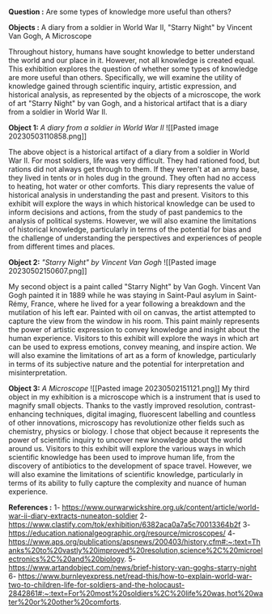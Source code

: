 
**Question :** Are some types of knowledge more useful than others?

**Objects :**  A diary from a soldier in World War II, "Starry Night"  by Vincent Van Gogh, A Microscope



Throughout history, humans have sought knowledge to better understand the world and our place in it. However, not all knowledge is created equal. This exhibition explores the question of whether some types of knowledge are more useful than others. Specifically, we will examine the utility of knowledge gained through scientific inquiry, artistic expression, and historical analysis, as represented by the objects of a microscope, the work of art "Starry Night" by van Gogh, and a historical artifact that is a diary from a soldier in World War II.


**Object 1:** *A diary from a soldier in World War II*
![[Pasted image 20230503110858.png]]

The above object is a historical artifact of a diary from a soldier in World War II. For most soldiers, life was very difficult. They had rationed food, but rations did not always get through to them. If they weren't at an army base, they lived in tents or in holes dug in the ground. They often had no access to heating, hot water or other comforts.
This diary represents the value of historical analysis in understanding the past and present. Visitors to this exhibit will explore the ways in which historical knowledge can be used to inform decisions and actions, from the study of past pandemics to the analysis of political systems. However, we will also examine the limitations of historical knowledge, particularly in terms of the potential for bias and the challenge of understanding the perspectives and experiences of people from different times and places. 




**Object 2:** *"Starry Night"  by Vincent Van Gogh*
![[Pasted image 20230502150607.png]]

My second object is a paint called "Starry Night" by Van Gogh. Vincent Van Gogh painted it in 1889 while he was staying in Saint-Paul asylum in Saint-Rémy, France, where he lived for a year following a breakdown and the mutilation of his left ear. Painted with oil on canvas, the artist attempted to capture the view from the window in his room.
This paint mainly represents the power of artistic expression to convey knowledge and insight about the human experience. Visitors to this exhibit will explore the ways in which art can be used to express emotions, convey meaning, and inspire action. We will also examine the limitations of art as a form of knowledge, particularly in terms of its subjective nature and the potential for interpretation and misinterpretation.

**Object 3:** *A Microscope*
![[Pasted image 20230502151121.png]]
My third object in my exhibition is a microscope which is a instrument that is used to magnify small objects. Thanks to the vastly improved resolution, contrast-enhancing techniques, digital imaging, fluorescent labelling and countless of other innovations, microscopy has revolutionize other fields such as chemistry, physics or biology.
I chose that object because it represents the power of scientific inquiry to uncover new knowledge about the world around us. Visitors to this exhibit will explore the various ways in which scientific knowledge has been used to improve human life, from the discovery of antibiotics to the development of space travel. However, we will also examine the limitations of scientific knowledge, particularly in terms of its ability to fully capture the complexity and nuance of human experience. 


**References :**
1- https://www.ourwarwickshire.org.uk/content/article/world-war-ii-diary-extracts-nuneaton-soldier
2- https://www.clastify.com/tok/exhibition/6382aca0a7a5c70013364b2f
3- https://education.nationalgeographic.org/resource/microscopes/
4- https://www.aps.org/publications/apsnews/200403/history.cfm#:~:text=Thanks%20to%20vastly%20improved%20resolution,science%2C%20microelectronics%2C%20and%20biology.
5- https://www.artandobject.com/news/brief-history-van-goghs-starry-night
6- https://www.burnleyexpress.net/read-this/how-to-explain-world-war-two-to-children-life-for-soldiers-and-the-holocaust-2842861#:~:text=For%20most%20soldiers%2C%20life%20was,hot%20water%20or%20other%20comforts.
